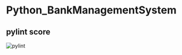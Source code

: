 # Python_BankManagementSystem


## pylint score


![pylint](https://user-images.githubusercontent.com/98818228/163107783-7b35e575-912a-4ec1-8896-27c9b7cec8a4.PNG)
